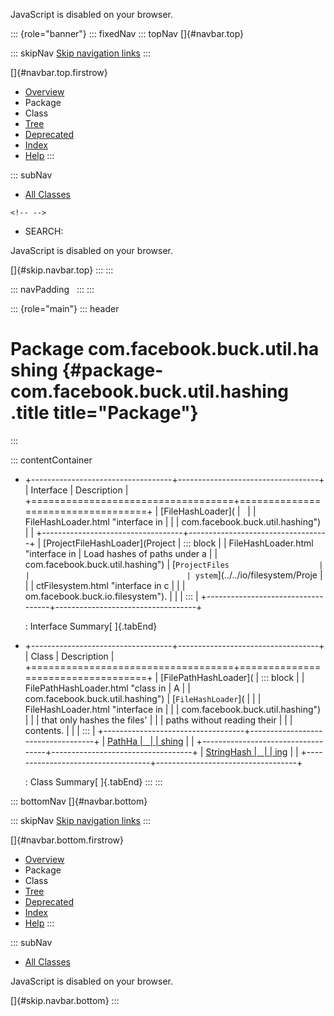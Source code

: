 <div>

JavaScript is disabled on your browser.

</div>

::: {role="banner"}
::: fixedNav
::: topNav
[]{#navbar.top}

::: skipNav
[Skip navigation links](#skip.navbar.top "Skip navigation links")
:::

[]{#navbar.top.firstrow}

-   [Overview](../../../../../index.html)
-   Package
-   Class
-   [Tree](package-tree.html)
-   [Deprecated](../../../../../deprecated-list.html)
-   [Index](../../../../../index-all.html)
-   [Help](../../../../../help-doc.html)
:::

::: subNav
-   [All Classes](../../../../../allclasses.html)

```{=html}
<!-- -->
```
-   SEARCH:

<div>

<div>

JavaScript is disabled on your browser.

</div>

</div>

[]{#skip.navbar.top}
:::
:::

::: navPadding
 
:::
:::

::: {role="main"}
::: header
# Package com.facebook.buck.util.hashing {#package-com.facebook.buck.util.hashing .title title="Package"}
:::

::: contentContainer
-   +-----------------------------------+-----------------------------------+
    | Interface                         | Description                       |
    +===================================+===================================+
    | [FileHashLoader](                 |                                   |
    | FileHashLoader.html "interface in |                                   |
    |  com.facebook.buck.util.hashing") |                                   |
    +-----------------------------------+-----------------------------------+
    | [ProjectFileHashLoader](Project   | ::: block                         |
    | FileHashLoader.html "interface in | Load hashes of paths under a      |
    |  com.facebook.buck.util.hashing") | [`ProjectFiles                    |
    |                                   | ystem`](../../io/filesystem/Proje |
    |                                   | ctFilesystem.html "interface in c |
    |                                   | om.facebook.buck.io.filesystem"). |
    |                                   | :::                               |
    +-----------------------------------+-----------------------------------+

    : Interface Summary[ ]{.tabEnd}

-   +-----------------------------------+-----------------------------------+
    | Class                             | Description                       |
    +===================================+===================================+
    | [FilePathHashLoader](             | ::: block                         |
    | FilePathHashLoader.html "class in | A                                 |
    |  com.facebook.buck.util.hashing") | [`FileHashLoader`](               |
    |                                   | FileHashLoader.html "interface in |
    |                                   |  com.facebook.buck.util.hashing") |
    |                                   | that only hashes the files\'      |
    |                                   | paths without reading their       |
    |                                   | contents.                         |
    |                                   | :::                               |
    +-----------------------------------+-----------------------------------+
    | [PathHa                           |                                   |
    | shing](PathHashing.html "class in |                                   |
    |  com.facebook.buck.util.hashing") |                                   |
    +-----------------------------------+-----------------------------------+
    | [StringHash                       |                                   |
    | ing](StringHashing.html "class in |                                   |
    |  com.facebook.buck.util.hashing") |                                   |
    +-----------------------------------+-----------------------------------+

    : Class Summary[ ]{.tabEnd}
:::
:::

::: bottomNav
[]{#navbar.bottom}

::: skipNav
[Skip navigation links](#skip.navbar.bottom "Skip navigation links")
:::

[]{#navbar.bottom.firstrow}

-   [Overview](../../../../../index.html)
-   Package
-   Class
-   [Tree](package-tree.html)
-   [Deprecated](../../../../../deprecated-list.html)
-   [Index](../../../../../index-all.html)
-   [Help](../../../../../help-doc.html)
:::

::: subNav
-   [All Classes](../../../../../allclasses.html)

<div>

<div>

JavaScript is disabled on your browser.

</div>

</div>

[]{#skip.navbar.bottom}
:::
